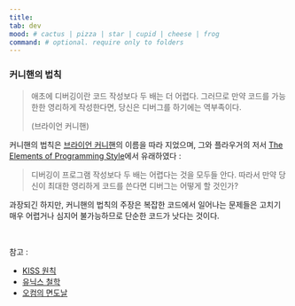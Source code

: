 ```yaml
---
title:
tab: dev 
mood: # cactus | pizza | star | cupid | cheese | frog
command: # optional. require only to folders
---
```

### 커니핸의 법칙

> 애초에 디버깅이란 코드 작성보다 두 배는 더 어렵다. 그러므로 만약 코드를 가능한한 영리하게 작성한다면, 당신은 디버그를 하기에는 역부족이다.
>
> (브라이언 커니핸)

커니핸의 법칙은 [브라이언 커니핸](https://ko.wikipedia.org/wiki/브라이언_커니핸)의 이름을 따라 지었으며, 그와 플라우거의 저서 [The Elements of Programming Style](https://en.wikipedia.org/wiki/The_Elements_of_Programming_Style)에서 유래하였다 :

> 디버깅이 프로그램 작성보다 두 배는 어렵다는 것을 모두들 안다. 따라서 만약 당신이 최대한 영리하게 코드를 쓴다면 디버그는 어떻게 할 것인가?

과장되긴 하지만, 커니핸의 법칙의 주장은 복잡한 코드에서 일어나는 문제들은 고치기 매우 어렵거나 심지어 불가능하므로 단순한 코드가 낫다는 것이다.

<br>

참고 :

- [KISS 원칙](#kiss-원칙)
- [유닉스 철학](#유닉스-철학)
- [오컴의 면도날](#오컴의-면도날)

<br>

